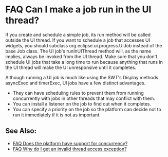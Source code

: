 

FAQ Can I make a job run in the UI thread?
==========================================

If you create and schedule a simple job, its run method will be called outside the UI thread. If you want to schedule a job that accesses UI widgets, you should subclass org.eclipse.ui.progress.UIJob instead of the base Job class. The UI job's runInUIThread method will, as the name implies, always be invoked from the UI thread. Make sure that you don't schedule UI jobs that take a long time to run because anything that runs in the UI thread will make the UI unresponsive until it completes.

Although running a UI job is much like using the SWT's Display methods asyncExec and timerExec, UI jobs have a few distinct advantages.

*   They can have scheduling rules to prevent them from running concurrently with jobs in other threads that may conflict with them.
*   You can install a listener on the job to find out when it completes.
*   You can specify a priority on the job so the platform can decide not to run it immediately if it is not as important.

See Also:
---------

*   [FAQ Does the platform have support for concurrency?](./FAQ_Does_the_platform_have_support_for_concurrency.md "FAQ Does the platform have support for concurrency?")
*   [FAQ Why do I get an invalid thread access exception?](./FAQ_Why_do_I_get_an_invalid_thread_access_exception.md "FAQ Why do I get an invalid thread access exception?")

